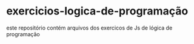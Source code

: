 # exercicios-logica-de-programação


este repositório contém arquivos dos exercicos de Js de lógica de programação
